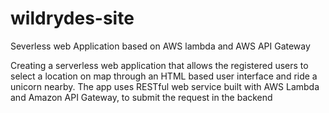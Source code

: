 # wildrydes-site
Severless web Application based on AWS lambda and AWS API Gateway

Creating a serverless web application that allows the registered users to select a location on map through an HTML based user interface and ride a unicorn nearby.
The app uses RESTful web service built with AWS Lambda and Amazon API Gateway, to submit the request in the backend
